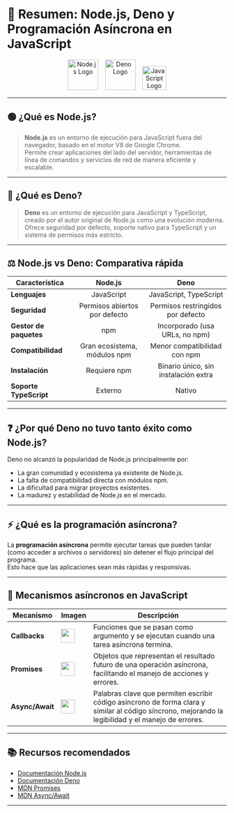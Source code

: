 # 📌 Resumen: Node.js, Deno y Programación Asíncrona en JavaScript

<p align="center">
  <img src="https://nodejs.org/static/images/logo.svg" alt="Node.js Logo" width="70"/>
  &nbsp;&nbsp;
  <img src="https://deno.com/logo.svg" alt="Deno Logo" width="70"/>
  &nbsp;&nbsp;
  <img src="https://upload.wikimedia.org/wikipedia/commons/6/6a/JavaScript-logo.png" alt="JavaScript Logo" width="55"/>
</p>

---

## 🟢 ¿Qué es Node.js?
> **Node.js** es un entorno de ejecución para JavaScript fuera del navegador, basado en el motor V8 de Google Chrome.  
Permite crear aplicaciones del lado del servidor, herramientas de línea de comandos y servicios de red de manera eficiente y escalable.

---

## 🦕 ¿Qué es Deno?
> **Deno** es un entorno de ejecución para JavaScript y TypeScript, creado por el autor original de Node.js como una evolución moderna.  
Ofrece seguridad por defecto, soporte nativo para TypeScript y un sistema de permisos más estricto.

---

## ⚖️ Node.js vs Deno: Comparativa rápida

| Característica         |                           Node.js                            |                  Deno                   |
|------------------------|:------------------------------------------------------------:|:---------------------------------------:|
| **Lenguajes**          | JavaScript                                                   | JavaScript, TypeScript                  |
| **Seguridad**          | Permisos abiertos por defecto                                | Permisos restringidos por defecto       |
| **Gestor de paquetes** | npm                                                          | Incorporado (usa URLs, no npm)          |
| **Compatibilidad**     | Gran ecosistema, módulos npm                                 | Menor compatibilidad con npm            |
| **Instalación**        | Requiere npm                                                 | Binario único, sin instalación extra    |
| **Soporte TypeScript** | Externo                                                      | Nativo                                  |

---

## ❓ ¿Por qué Deno no tuvo tanto éxito como Node.js?
Deno no alcanzó la popularidad de Node.js principalmente por:
- La gran comunidad y ecosistema ya existente de Node.js.
- La falta de compatibilidad directa con módulos npm.
- La dificultad para migrar proyectos existentes.
- La madurez y estabilidad de Node.js en el mercado.

---

## ⚡ ¿Qué es la programación asíncrona?

La **programación asíncrona** permite ejecutar tareas que pueden tardar (como acceder a archivos o servidores) sin detener el flujo principal del programa.  
Esto hace que las aplicaciones sean más rápidas y responsivas.

---

## 🔄 Mecanismos asíncronos en JavaScript

| Mecanismo      | Imagen                                                                 | Descripción                                                                                                                                     |
|----------------|------------------------------------------------------------------------|-------------------------------------------------------------------------------------------------------------------------------------------------|
| **Callbacks**  | <img src="https://cdn-icons-png.flaticon.com/512/1828/1828817.png" width="32"/> | Funciones que se pasan como argumento y se ejecutan cuando una tarea asíncrona termina.                                                         |
| **Promises**   | <img src="https://cdn-icons-png.flaticon.com/512/190/190411.png" width="32"/>   | Objetos que representan el resultado futuro de una operación asíncrona, facilitando el manejo de acciones y errores.                             |
| **Async/Await**| <img src="https://cdn-icons-png.flaticon.com/512/1828/1828919.png" width="32"/> | Palabras clave que permiten escribir código asíncrono de forma clara y similar al código síncrono, mejorando la legibilidad y el manejo de errores.|

---

## 📚 Recursos recomendados

- [Documentación Node.js](https://nodejs.org/es/docs/)
- [Documentación Deno](https://deno.com/manual)
- [MDN Promises](https://developer.mozilla.org/es/docs/Web/JavaScript/Guide/Using_promises)
- [MDN Async/Await](https://developer.mozilla.org/es/docs/Learn/JavaScript/Asynchronous/Async_await)

---
